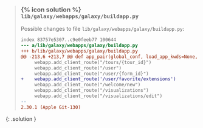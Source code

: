 
> ### {% icon solution %} ``lib/galaxy/webapps/galaxy/buildapp.py``
> 
> Possible changes to file ``lib/galaxy/webapps/galaxy/buildapp.py``:
> 
> ```diff
> index 83757e5307..c9e0feeb77 100644
> --- a/lib/galaxy/webapps/galaxy/buildapp.py
> +++ b/lib/galaxy/webapps/galaxy/buildapp.py
> @@ -213,6 +213,7 @@ def app_pair(global_conf, load_app_kwds=None, wsgi_preflight=True, **kwargs):
>      webapp.add_client_route("/tours/{tour_id}")
>      webapp.add_client_route("/user")
>      webapp.add_client_route("/user/{form_id}")
> +    webapp.add_client_route('/user/favorite/extensions')
>      webapp.add_client_route("/welcome/new")
>      webapp.add_client_route("/visualizations")
>      webapp.add_client_route("/visualizations/edit")
> -- 
> 2.30.1 (Apple Git-130)
> 
> ```
{: .solution }
